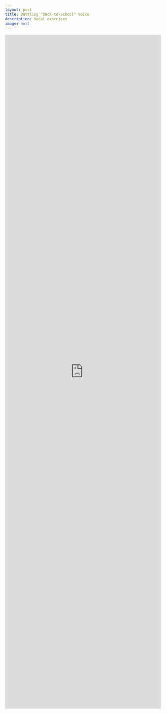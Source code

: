 ```yaml
---
layout: post
title: Battling "Back-to-School" Voice
description: Vocal exercises
image: null
---
```

<iframe width="100%" height="56%" src="https://www.youtube.com/embed/X3zdOtOPg5A" frameborder="0" allow="accelerometer; encrypted-media; gyroscope; picture-in-picture" allowfullscreen align="middle"></iframe>
